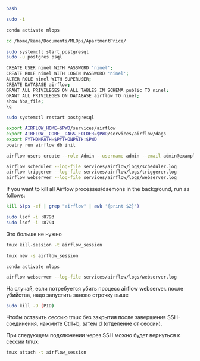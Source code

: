 ```bash
bash
```

```bash
sudo -i
```

```bash
conda activate mlops
```

```bash
cd /home/kama/Documents/MLOps/ApartmentPrice/
```

```bash
sudo systemctl start postgresql
sudo -u postgres psql
```

```bash
CREATE USER ninel WITH PASSWORD 'ninel';
CREATE ROLE ninel WITH LOGIN PASSWORD 'ninel';
ALTER ROLE ninel WITH SUPERUSER;
CREATE DATABASE airflow;
GRANT ALL PRIVILEGES ON ALL TABLES IN SCHEMA public TO ninel;
GRANT ALL PRIVILEGES ON DATABASE airflow TO ninel;
show hba_file;
\q
```

```bash
sudo systemctl restart postgresql
```

```bash
export AIRFLOW_HOME=$PWD/services/airflow
export AIRFLOW__CORE__DAGS_FOLDER=$PWD/services/airflow/dags
export PYTHONPATH=$PYTHONPATH:$PWD
poetry run airflow db init
```

```bash
airflow users create --role Admin --username admin --email admin@example.org --firstname admin --lastname admin --password admin
```

```bash
airflow scheduler --log-file services/airflow/logs/scheduler.log
airflow triggerer --log-file services/airflow/logs/triggerer.log
airflow webserver --log-file services/airflow/logs/webserver.log
```

If you want to kill all Airflow processes/daemons in the background, run as follows:
```bash
kill $(ps -ef | grep "airflow" | awk '{print $2}')
```

```bash
sudo lsof -i :8793
sudo lsof -i :8794
```

Это больше не нужно

```bash
tmux kill-session -t airflow_session
```

```bash
tmux new -s airflow_session
```

```bash
conda activate mlops
```

```bash
airflow webserver --log-file services/airflow/logs/webserver.log
```

На случай, если потребуется убить процесс airflow webserver. после убийства, надо запустить заново строчку выше
```bash
sudo kill -9 (PID)
```

Чтобы оставить сессию tmux без закрытия после завершения SSH-соединения, нажмите Ctrl+b, затем d (отделение от сессии).

При следующем подключении через SSH можно будет вернуться к сессии tmux:

```bash
tmux attach -t airflow_session
```